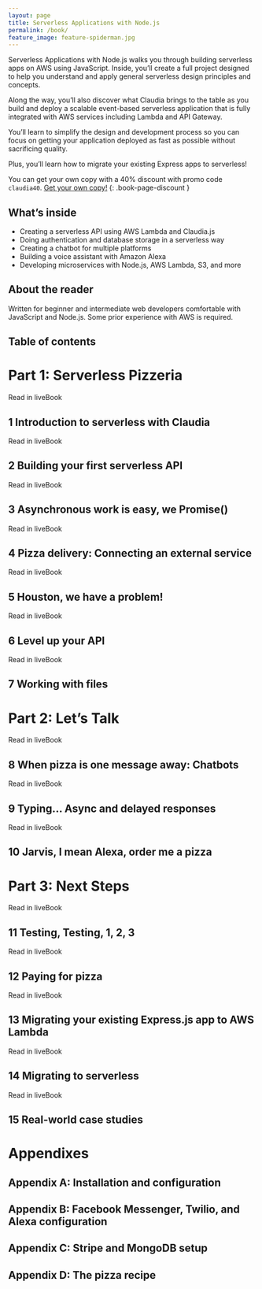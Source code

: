 ```yaml
---
layout: page
title: Serverless Applications with Node.js
permalink: /book/
feature_image: feature-spiderman.jpg
---
```


Serverless Applications with Node.js walks you through building serverless apps on AWS using JavaScript. Inside, you’ll create a full project designed to help you understand and apply general serverless design principles and concepts.

Along the way, you’ll also discover what Claudia brings to the table as you build and deploy a scalable event-based serverless application that is fully integrated with AWS services including Lambda and API Gateway.

You’ll learn to simplify the design and development process so you can focus on getting your application deployed as fast as possible without sacrificing quality.

Plus, you’ll learn how to migrate your existing Express apps to serverless!

You can get your own copy with a 40% discount with promo code `claudia40`.
<a id="book-buy-btn" href="https://www.manning.com/books/serverless-applications-with-nodejs">Get your own copy!</a>
{: .book-page-discount }

## What’s inside

- Creating a serverless API using AWS Lambda and Claudia.js
- Doing authentication and database storage in a serverless way
- Creating a chatbot for multiple platforms
- Building a voice assistant with Amazon Alexa
- Developing microservices with Node.js, AWS Lambda, S3, and more

## About the reader

Written for beginner and intermediate web developers comfortable with JavaScript and Node.js. Some prior experience with AWS is required.

## Table of contents

<div id="toc" class="toc">
  <h1 id="part_id_1" class="sect0">Part 1: Serverless Pizzeria</h1>
  <div class="sect1 available free">
    <span class="book_actions">
      <a class="view-in-livebook" href="https://livebook.manning.com/#!/book/serverless-applications-with-nodejs/chapter-1/" title="Read in liveBook" target="_blank">
        <span class="fa fa-eye"></span>
        <span class="sr-only">Read in liveBook</span>
      </a>
    </span>
    <h2 id="chapter_id_1">1 Introduction to serverless with Claudia</h2>
  </div>
  <div class="sect1 available">
    <span class="book_actions">
      <a class="view-in-livebook" href="https://livebook.manning.com/#!/book/serverless-applications-with-nodejs/chapter-2/" title="Read in liveBook" target="_blank">
        <span class="fa fa-eye"></span>
        <span class="sr-only">Read in liveBook</span>
      </a>
    </span>
    <h2 id="chapter_id_2">2 Building your first serverless API</h2>
  </div>
  <div class="sect1 available">
    <span class="book_actions">
      <a class="view-in-livebook" href="https://livebook.manning.com/#!/book/serverless-applications-with-nodejs/chapter-3/" title="Read in liveBook" target="_blank">
        <span class="fa fa-eye"></span>
        <span class="sr-only">Read in liveBook</span>
      </a>
    </span>
    <h2 id="chapter_id_3">3 Asynchronous work is easy, we Promise()</h2>
  </div>
  <div class="sect1 available">
    <span class="book_actions">
      <a class="view-in-livebook" href="https://livebook.manning.com/#!/book/serverless-applications-with-nodejs/chapter-4/" title="Read in liveBook" target="_blank">
        <span class="fa fa-eye"></span>
        <span class="sr-only">Read in liveBook</span>
      </a>
    </span>
    <h2 id="chapter_id_4">4 Pizza delivery: Connecting an external service</h2>
  </div>
  <div class="sect1 available">
    <span class="book_actions">
      <a class="view-in-livebook" href="https://livebook.manning.com/#!/book/serverless-applications-with-nodejs/chapter-5/" title="Read in liveBook" target="_blank">
        <span class="fa fa-eye"></span>
        <span class="sr-only">Read in liveBook</span>
      </a>
    </span>
    <h2 id="chapter_id_5">5 Houston, we have a problem!</h2>
  </div>
  <div class="sect1 available">
    <span class="book_actions">
      <a class="view-in-livebook" href="https://livebook.manning.com/#!/book/serverless-applications-with-nodejs/chapter-6/" title="Read in liveBook" target="_blank">
        <span class="fa fa-eye"></span>
        <span class="sr-only">Read in liveBook</span>
      </a>
    </span>
    <h2 id="chapter_id_6">6 Level up your API</h2>
  </div>
  <div class="sect1 available">
    <span class="book_actions">
      <a class="view-in-livebook" href="https://livebook.manning.com/#!/book/serverless-applications-with-nodejs/chapter-7/" title="Read in liveBook" target="_blank">
        <span class="fa fa-eye"></span>
        <span class="sr-only">Read in liveBook</span>
      </a>
    </span>
    <h2 id="chapter_id_7">7 Working with files</h2>
  </div>
  <h1 id="part_id_2" class="sect0">Part 2: Let&#8217;s Talk</h1>
  <div class="sect1 available">
    <span class="book_actions">
      <a class="view-in-livebook" href="https://livebook.manning.com/#!/book/serverless-applications-with-nodejs/chapter-8/" title="Read in liveBook" target="_blank">
        <span class="fa fa-eye"></span>
        <span class="sr-only">Read in liveBook</span>
      </a>
    </span>
    <h2 id="chapter_id_8">8 When pizza is one message away: Chatbots</h2>
  </div>
  <div class="sect1 available">
    <span class="book_actions">
      <a class="view-in-livebook" href="https://livebook.manning.com/#!/book/serverless-applications-with-nodejs/chapter-9/" title="Read in liveBook" target="_blank">
        <span class="fa fa-eye"></span>
        <span class="sr-only">Read in liveBook</span>
      </a>
    </span>
    <h2 id="chapter_id_9">9 Typing&#8230;&#8203; Async and delayed responses</h2>
  </div>
  <div class="sect1 available">
    <span class="book_actions">
      <a class="view-in-livebook" href="https://livebook.manning.com/#!/book/serverless-applications-with-nodejs/chapter-10/" title="Read in liveBook" target="_blank">
        <span class="fa fa-eye"></span>
        <span class="sr-only">Read in liveBook</span>
      </a>
    </span>
    <h2 id="chapter_id_10">10 Jarvis, I mean Alexa, order me a pizza</h2>
  </div>
  <h1 id="part_id_3" class="sect0">Part 3: Next Steps</h1>
  <div class="sect1 available">
    <span class="book_actions">
      <a class="view-in-livebook" href="https://livebook.manning.com/#!/book/serverless-applications-with-nodejs/chapter-11/" title="Read in liveBook" target="_blank">
        <span class="fa fa-eye"></span>
        <span class="sr-only">Read in liveBook</span>
      </a>
    </span>
    <h2 id="chapter_id_11">11 Testing, Testing, 1, 2, 3</h2>
  </div>
  <div class="sect1 available">
    <span class="book_actions">
      <a class="view-in-livebook" href="https://livebook.manning.com/#!/book/serverless-applications-with-nodejs/chapter-12/" title="Read in liveBook" target="_blank">
        <span class="fa fa-eye"></span>
        <span class="sr-only">Read in liveBook</span>
      </a>
    </span>
    <h2 id="chapter_id_12">12 Paying for pizza</h2>
  </div>
  <div class="sect1 available">
    <span class="book_actions">
      <a class="view-in-livebook" href="https://livebook.manning.com/#!/book/serverless-applications-with-nodejs/chapter-13/" title="Read in liveBook" target="_blank">
        <span class="fa fa-eye"></span>
        <span class="sr-only">Read in liveBook</span>
      </a>
    </span>
    <h2 id="chapter_id_13">13 Migrating your existing Express.js app to AWS Lambda</h2>
  </div>
  <div class="sect1 available">
    <span class="book_actions">
      <a class="view-in-livebook" href="https://livebook.manning.com/#!/book/serverless-applications-with-nodejs/chapter-14/" title="Read in liveBook" target="_blank">
        <span class="fa fa-eye"></span>
        <span class="sr-only">Read in liveBook</span>
      </a>
    </span>
    <h2 id="chapter_id_14">14 Migrating to serverless</h2>
  </div>
  <div class="sect1 available">
    <span class="book_actions">
      <a class="view-in-livebook" href="https://livebook.manning.com/#!/book/serverless-applications-with-nodejs/chapter-15/" title="Read in liveBook" target="_blank">
        <span class="fa fa-eye"></span>
        <span class="sr-only">Read in liveBook</span>
      </a>
    </span>
    <h2 id="chapter_id_15">15 Real-world case studies</h2>
  </div>
  <h1 id="part" class="sect0">Appendixes</h1>
  <div class="sect1 available">
    <h2 id="_a_installation_and_configuration">Appendix A: Installation and configuration</h2>
  </div>
  <div class="sect1 available">
    <h2 id="_b_facebook_messenger_twilio_and_alexa_configuration">Appendix B: Facebook Messenger, Twilio, and Alexa configuration</h2>
  </div>
  <div class="sect1 available">
    <h2 id="_c_stripe_and_mongodb_setup">Appendix C: Stripe and MongoDB setup</h2>
  </div>
  <div class="sect1 available">
    <h2 id="_d_the_pizza_recipe">Appendix D: The pizza recipe</h2>
  </div>
</div>

